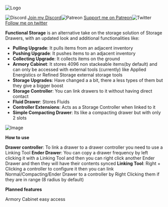 ![Logo](https://i.imgur.com/fW81jPR.png)

![Discord](https://imgur.com/A7U3oXE.png) [Join my Discord](https://discord.gg/4tPfwjn)![Patreon](https://imgur.com/m9xyJSE.png) [Support me on Patreon](https://www.patreon.com/buuz135)![Twitter](https://imgur.com/A7U3oXE.png) [Follow me on twitter](https://twitter.com/Buuz135mods)

<strong>Functional Storage</strong> is an alternative take on the storage solution of Storage Drawers, with an updated
look and additional functionalities like:

<ul>
<li><strong>Pulling Upgrade</strong>: It pulls items from an adjacent inventory
<li><strong>Pushing Upgrade</strong>: It pushes items to an adjacent inventory
<li><strong>Collecting Upgrade</strong>: It collects items on the ground
<li><strong>Armory Cabinet</strong>: It stores 4096 non stackeable items(by default) and can only be accessed with external tools (currently) like Applied Energistics or Refined Storage external storage tools
<li><strong>Storage Upgrades</strong>: Have changed a a bit, there a less types of them but they give a bigger boost
<li><strong>Storage Controller</strong>: You can link drawers to it without having direct contact
<li><strong>Fluid Drawer</strong>: Stores Fluids
<li><strong>Controller Extensions</strong>: Acts as a Storage Controller when linked to it
<li><strong>Simple Compacting Drawer</strong>: Its like a compacting drawer but with only 2 slots
</ul>


![Image](https://imgur.com/qF7p3d9.png)

<strong>How to use</strong>

<strong>Drawer controller</strong>: To link a drawer to a drawer controller you need to use a Linking Tool
<strong>Ender Drawer</strong>: You can copy a drawer frequency by left clicking it with a Linking Tool and then you can
right click another Ender Drawer and then they will have their contents synced
<strong>Linking Tool</strong>: Right + Clicking a controller to configure it then you can link Normal/Compacting/Ender
Drawer to a controller by Right Clicking them if they are in range (8 radius by default)

<strong>Planned features</strong>

Armory Cabinet easy access